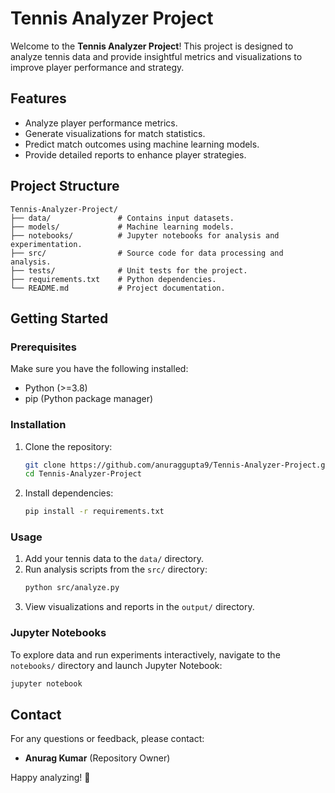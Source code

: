 # Tennis Analyzer Project

Welcome to the **Tennis Analyzer Project**! This project is designed to analyze tennis data and provide insightful metrics and visualizations to improve player performance and strategy.

## Features
- Analyze player performance metrics.
- Generate visualizations for match statistics.
- Predict match outcomes using machine learning models.
- Provide detailed reports to enhance player strategies.

## Project Structure
```
Tennis-Analyzer-Project/
├── data/               # Contains input datasets.
├── models/             # Machine learning models.
├── notebooks/          # Jupyter notebooks for analysis and experimentation.
├── src/                # Source code for data processing and analysis.
├── tests/              # Unit tests for the project.
├── requirements.txt    # Python dependencies.
└── README.md           # Project documentation.
```

## Getting Started

### Prerequisites
Make sure you have the following installed:
- Python (>=3.8)
- pip (Python package manager)

### Installation
1. Clone the repository:
   ```bash
   git clone https://github.com/anuraggupta9/Tennis-Analyzer-Project.git
   cd Tennis-Analyzer-Project
   ```
2. Install dependencies:
   ```bash
   pip install -r requirements.txt
   ```

### Usage
1. Add your tennis data to the `data/` directory.
2. Run analysis scripts from the `src/` directory:
   ```bash
   python src/analyze.py
   ```
3. View visualizations and reports in the `output/` directory.

### Jupyter Notebooks
To explore data and run experiments interactively, navigate to the `notebooks/` directory and launch Jupyter Notebook:
```bash
jupyter notebook
```

## Contact
For any questions or feedback, please contact:
- **Anurag Kumar** (Repository Owner)
  
Happy analyzing! 🎾
